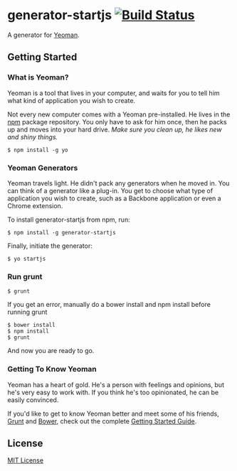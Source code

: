 # generator-startjs [![Build Status](https://secure.travis-ci.org/AlexBeauchemin/generator-startjs.png?branch=master)](https://travis-ci.org/AlexBeauchemin/generator-startjs)

A generator for [Yeoman](http://yeoman.io).


## Getting Started

### What is Yeoman?

Yeoman is a tool that lives in your computer, and waits for you to tell him what kind of application you wish to create.

Not every new computer comes with a Yeoman pre-installed. He lives in the [npm](https://npmjs.org) package repository. You only have to ask for him once, then he packs up and moves into your hard drive. *Make sure you clean up, he likes new and shiny things.*

```
$ npm install -g yo
```

### Yeoman Generators

Yeoman travels light. He didn't pack any generators when he moved in. You can think of a generator like a plug-in. You get to choose what type of application you wish to create, such as a Backbone application or even a Chrome extension.

To install generator-startjs from npm, run:

```
$ npm install -g generator-startjs
```

Finally, initiate the generator:

```
$ yo startjs
```

### Run grunt
```
$ grunt
```
If you get an error, manually do a bower install and npm install before running grunt 
```
$ bower install
$ npm install
$ grunt
```

And now you are ready to go.

### Getting To Know Yeoman

Yeoman has a heart of gold. He's a person with feelings and opinions, but he's very easy to work with. If you think he's too opinionated, he can be easily convinced.

If you'd like to get to know Yeoman better and meet some of his friends, [Grunt](http://gruntjs.com) and [Bower](http://bower.io), check out the complete [Getting Started Guide](https://github.com/yeoman/yeoman/wiki/Getting-Started).


## License

[MIT License](http://en.wikipedia.org/wiki/MIT_License)
